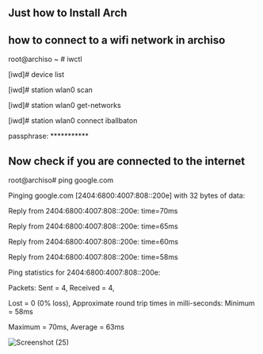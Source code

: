 ## Just how to Install Arch

## how to connect to a wifi network in archiso

root@archiso ~ # iwctl

[iwd]# device list

[iwd]# station wlan0 scan

[iwd]# station wlan0 get-networks

[iwd]# station wlan0 connect iballbaton

passphrase: ***********

## Now check if you are connected to the internet

root@archiso# ping google.com

Pinging google.com [2404:6800:4007:808::200e] with 32 bytes of data:

Reply from 2404:6800:4007:808::200e: time=70ms

Reply from 2404:6800:4007:808::200e: time=65ms

Reply from 2404:6800:4007:808::200e: time=60ms

Reply from 2404:6800:4007:808::200e: time=58ms

Ping statistics for 2404:6800:4007:808::200e: 

Packets: Sent = 4, Received = 4, 

Lost = 0 (0% loss), Approximate round trip times in milli-seconds: Minimum = 58ms

Maximum = 70ms, Average = 63ms

![Screenshot (25)](https://user-images.githubusercontent.com/102450738/164955813-d23ae0f5-43c9-4c78-a20f-c9382cf06f63.png)
